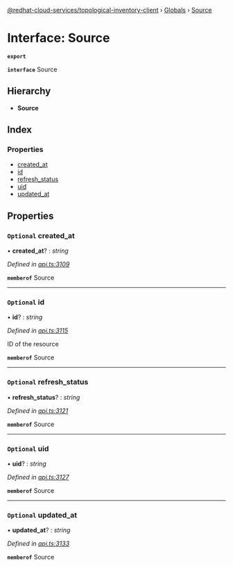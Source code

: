 [@redhat-cloud-services/topological-inventory-client](../README.md) › [Globals](../globals.md) › [Source](source.md)

# Interface: Source

**`export`** 

**`interface`** Source

## Hierarchy

* **Source**

## Index

### Properties

* [created_at](source.md#optional-created_at)
* [id](source.md#optional-id)
* [refresh_status](source.md#optional-refresh_status)
* [uid](source.md#optional-uid)
* [updated_at](source.md#optional-updated_at)

## Properties

### `Optional` created_at

• **created_at**? : *string*

*Defined in [api.ts:3109](https://github.com/RedHatInsights/javascript-clients.gi/blob/master/packages/topological-inventory/api.ts#L3109)*

**`memberof`** Source

___

### `Optional` id

• **id**? : *string*

*Defined in [api.ts:3115](https://github.com/RedHatInsights/javascript-clients.gi/blob/master/packages/topological-inventory/api.ts#L3115)*

ID of the resource

**`memberof`** Source

___

### `Optional` refresh_status

• **refresh_status**? : *string*

*Defined in [api.ts:3121](https://github.com/RedHatInsights/javascript-clients.gi/blob/master/packages/topological-inventory/api.ts#L3121)*

**`memberof`** Source

___

### `Optional` uid

• **uid**? : *string*

*Defined in [api.ts:3127](https://github.com/RedHatInsights/javascript-clients.gi/blob/master/packages/topological-inventory/api.ts#L3127)*

**`memberof`** Source

___

### `Optional` updated_at

• **updated_at**? : *string*

*Defined in [api.ts:3133](https://github.com/RedHatInsights/javascript-clients.gi/blob/master/packages/topological-inventory/api.ts#L3133)*

**`memberof`** Source
